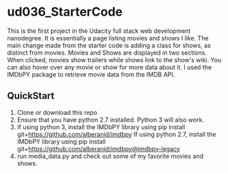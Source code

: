 # ud036_StarterCode
This is the first project in the Udacity full stack web development nanodegree.  It is essentially a page listing movies and shows I like.
The main change made from the starter code is adding a class for shows, as distinct from movies.
Movies and Shows are displayed in two sections.  When clicked, movies show trailers while shows link to the show's wiki.  You can also hover over any movie or show for more data about it.  I used the IMDbPY package to retrieve movie data from the IMDB API.

## QuickStart
1. Clone or download this repo
2. Ensure that you have python 2.7 installed.  Python 3 will also work.
3. If using python 3, install the IMDbPY library using pip install git+https://github.com/alberanid/imdbpy
If using python 2.7, install the IMDbPY library using pip install git+https://github.com/alberanid/imdbpy@imdbpy-legacy
4. run media_data.py and check out some of my favorite movies and shows.

